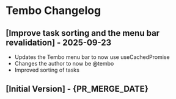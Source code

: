 # Tembo Changelog

## [Improve task sorting and the menu bar revalidation] - 2025-09-23

- Updates the Tembo menu bar to now use useCachedPromise
- Changes the author to now be @tembo
- Improved sorting of tasks

## [Initial Version] - {PR_MERGE_DATE}